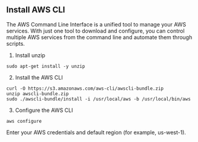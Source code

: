## Install AWS CLI

The AWS Command Line Interface is a unified tool to manage your AWS services. With just one tool to download and configure, you can control multiple AWS services from the command line and automate them through scripts.

1. Install unzip
```
sudo apt-get install -y unzip
```

2. Install the AWS CLI
```
curl -O https://s3.amazonaws.com/aws-cli/awscli-bundle.zip
unzip awscli-bundle.zip
sudo ./awscli-bundle/install -i /usr/local/aws -b /usr/local/bin/aws
```

3. Configure the AWS CLI
```
aws configure
```
Enter your AWS credentials and default region (for example, us-west-1).
